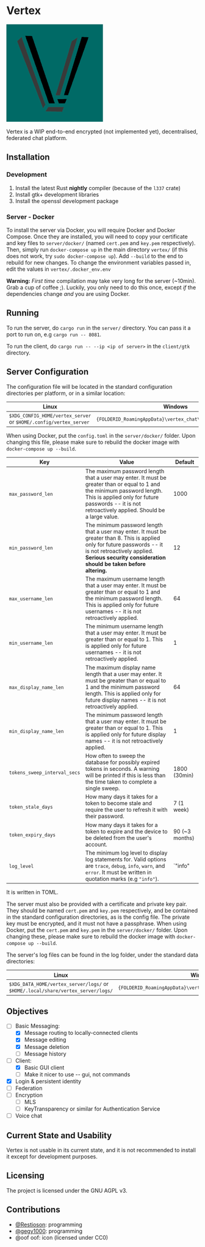 # Vertex
![Vertex logo](client/gtk/res/icon.png)

Vertex is a WIP end-to-end encrypted (not implemented yet), decentralised, federated chat platform.

## Installation

### Development
1. Install the latest Rust **nightly** compiler (because of the `l337` crate)
2. Install gtk+ development libraries
3. Install the openssl development package

### Server - Docker
To install the server via Docker, you will require Docker and Docker Compose. Once they are installed, you will need to
copy your certificate and key files to `server/docker/` (named `cert.pem` and `key.pem` respectively). Then, simply run
`docker-compose up` in the main directory `vertex/` (if this does not work, try `sudo docker-compose up`). Add `--build`
to the end to rebuild for new changes. To change the environment variables passed in, edit the values in `vertex/.docker_env.env`

**Warning:** *First time* compilation may take very long for the server (~10min). Grab a cup of coffee ;).
Luckily, you only need to do this once, except *if* the dependencies change *and* you are using Docker.

## Running
To run the server, do `cargo run` in the `server/` directory. You can pass it a port to run on,
e.g `cargo run -- 8081`.

To run the client, do `cargo run -- --ip <ip of server>` in the `client/gtk` directory.

## Server Configuration

The configuration file will be located in the standard configuration directories per platform, or in a similar location:

| Linux                                                             | Windows                                                      | macOS                                                             |
|-------------------------------------------------------------------|--------------------------------------------------------------|-------------------------------------------------------------------|
| `$XDG_CONFIG_HOME/vertex_server` or `$HOME/.config/vertex_server` | `{FOLDERID_RoamingAppData}\vertex_chat\vertex_server\config` | `$HOME/Library/Preferences/vertex_chat.vertex_server`             |

When using Docker, put the `config.toml` in the `server/docker/` folder. Upon changing this file, please make sure to
rebuild the docker image with `docker-compose up --build`.

| Key                          | Value                                                                                                                                                                                                                               | Default                            |
|------------------------------|-------------------------------------------------------------------------------------------------------------------------------------------------------------------------------------------------------------------------------------|------------------------------------|
| `max_password_len`           | The maximum password length that a user may enter.  It must be greater than or equal to 1 and the minimum password length. This is applied only for future passwords -- it is not retroactively applied. Should be a large value.   | 1000                               |
| `min_password_len`           | The minimum password length that a user may enter. It must be greater than 8. This is applied only for future passwords -- it is not retroactively applied. **Serious security consideration should be taken before altering.**     | 12                                 |
| `max_username_len`           | The maximum username length that a user may enter. It must be greater than or equal to 1 and the minimum password length. This is applied only for future usernames -- it is not retroactively applied.                             | 64                                 |
| `min_username_len`           | The minimum username length that a user may enter. It must be greater than or equal to 1. This is applied only for future usernames -- it is not retroactively applied.                                                             | 1                                  |
| `max_display_name_len`       | The maximum display name length that a user may enter. It must be greater than or equal to 1 and the minimum password length. This is applied only for future display names -- it is not retroactively applied.                     | 64                                 |
| `min_display_name_len`       | The minimum password length that a user may enter. It must be  greater than or equal to 1. This is  applied only for future display names -- it is not retroactively applied.                                                       | 1                                  |
| `tokens_sweep_interval_secs` | How often to sweep the database for possibly expired tokens in seconds. A warning will be printed if this is less than the time taken to complete a single sweep.                                                                   | 1800 (30min)                       |
| `token_stale_days`           | How many days it takes for a token to become stale and require the user to refresh it with their password.                                                                                                                          | 7 (1 week)                         |
| `token_expiry_days`          | How many days it takes for a token to expire and the device to be deleted from the user's account.                                                                                                                                  | 90 (~3 months)                     |
| `log_level`                  | The minimum log level to display log statements for. Valid options are `trace`, `debug`, `info`, `warn`, and `error`. It must be written in quotation marks (e.g `"info"`).                                                         | `"info"                            |

It is written in TOML. 

The server must also be provided with a certificate and private key pair. They should be named `cert.pem` and `key.pem`
respectively, and be contained in the standard configuration directories, as is the config file. The private key must be
encrypted, and it must not have a passphrase.
When using Docker, put the `cert.pem` and `key.pem` in the `server/docker/` folder. Upon changing these, please make
sure to rebuild the docker image with `docker-compose up --build`. 

The server's log files can be found in the log folder, under the standard data directories:

| Linux                                                                            | Windows                                                          | macOS                                                               |
|----------------------------------------------------------------------------------|------------------------------------------------------------------|---------------------------------------------------------------------|
| `$XDG_DATA_HOME/vertex_server/logs/` or `$HOME/.local/share/vertex_server/logs/` | `{FOLDERID_RoamingAppData}\vertex_chat\vertex_server\data\logs\` | `$HOME/Library/Application Support/vertex_chat.vertex_server/logs/` |

## Objectives

- [ ] Basic Messaging:
  - [x] Message routing to locally-connected clients
  - [x] Message editing
  - [x] Message deletion
  - [ ] Message history
- [ ] Client:
  - [x] Basic GUI client
  - [ ] Make it nicer to use -- gui, not commands
- [x] Login & persistent identity
- [ ] Federation
- [ ] Encryption
  - [ ] MLS
  - [ ] KeyTransparency or similar for Authentication Service
- [ ] Voice chat

## Current State and Usability

Vertex is not usable in its current state, and it is not recommended to install it except for development purposes.

## Licensing

The project is licensed under the GNU AGPL v3.

## Contributions
- [@Restioson](https://github.com/Restioson): programming
- [@gegy1000](https://github.com/gegy1000): programming
- @oof oof: icon (licensed under CC0)
